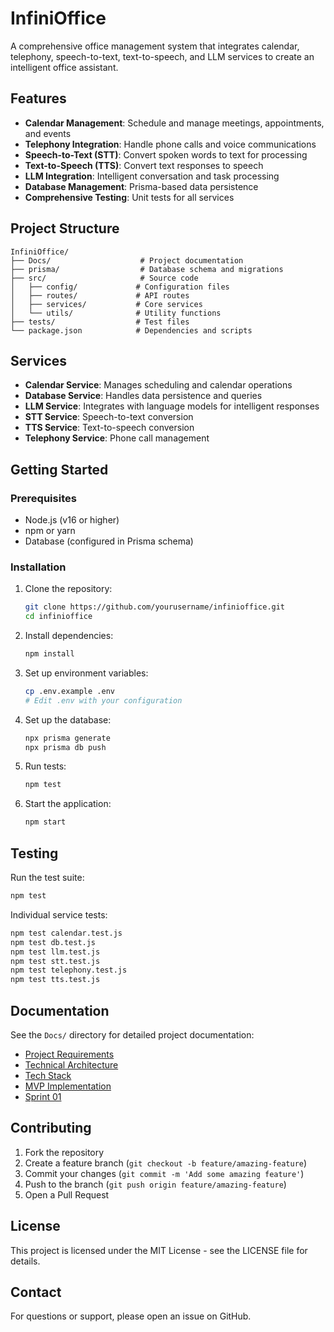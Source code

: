 # InfiniOffice

A comprehensive office management system that integrates calendar, telephony, speech-to-text, text-to-speech, and LLM services to create an intelligent office assistant.

## Features

- **Calendar Management**: Schedule and manage meetings, appointments, and events
- **Telephony Integration**: Handle phone calls and voice communications
- **Speech-to-Text (STT)**: Convert spoken words to text for processing
- **Text-to-Speech (TTS)**: Convert text responses to speech
- **LLM Integration**: Intelligent conversation and task processing
- **Database Management**: Prisma-based data persistence
- **Comprehensive Testing**: Unit tests for all services

## Project Structure

```
InfiniOffice/
├── Docs/                    # Project documentation
├── prisma/                  # Database schema and migrations
├── src/                     # Source code
│   ├── config/             # Configuration files
│   ├── routes/             # API routes
│   ├── services/           # Core services
│   └── utils/              # Utility functions
├── tests/                  # Test files
└── package.json            # Dependencies and scripts
```

## Services

- **Calendar Service**: Manages scheduling and calendar operations
- **Database Service**: Handles data persistence and queries
- **LLM Service**: Integrates with language models for intelligent responses
- **STT Service**: Speech-to-text conversion
- **TTS Service**: Text-to-speech conversion
- **Telephony Service**: Phone call management

## Getting Started

### Prerequisites

- Node.js (v16 or higher)
- npm or yarn
- Database (configured in Prisma schema)

### Installation

1. Clone the repository:
   ```bash
   git clone https://github.com/yourusername/infinioffice.git
   cd infinioffice
   ```

2. Install dependencies:
   ```bash
   npm install
   ```

3. Set up environment variables:
   ```bash
   cp .env.example .env
   # Edit .env with your configuration
   ```

4. Set up the database:
   ```bash
   npx prisma generate
   npx prisma db push
   ```

5. Run tests:
   ```bash
   npm test
   ```

6. Start the application:
   ```bash
   npm start
   ```

## Testing

Run the test suite:
```bash
npm test
```

Individual service tests:
```bash
npm test calendar.test.js
npm test db.test.js
npm test llm.test.js
npm test stt.test.js
npm test telephony.test.js
npm test tts.test.js
```

## Documentation

See the `Docs/` directory for detailed project documentation:
- [Project Requirements](Docs/Project_Requirments.md)
- [Technical Architecture](Docs/Project_Architecture.md)
- [Tech Stack](Docs/Tech_Stack.md)
- [MVP Implementation](Docs/InfiniOfficeMVPImplementation.md)
- [Sprint 01](Docs/Sprint_01.md)

## Contributing

1. Fork the repository
2. Create a feature branch (`git checkout -b feature/amazing-feature`)
3. Commit your changes (`git commit -m 'Add some amazing feature'`)
4. Push to the branch (`git push origin feature/amazing-feature`)
5. Open a Pull Request

## License

This project is licensed under the MIT License - see the LICENSE file for details.

## Contact

For questions or support, please open an issue on GitHub. 